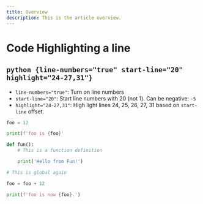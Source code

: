 ```yaml
---
title: Overview
description: This is the article overview.
---
```

# Code Highlighting a line

## ```python {line-numbers="true" start-line="20" highlight="24-27,31"}```

* `line-numbers="true"`: Turn on line numbers
* `start-line="20"`: Start line numbers with 20 (not 1).  Can be negative: `-5`
* `highlight="24-27,31"`: High light lines 24, 25, 26, 27, 31 based on `start-line` offset.

```python {line-numbers="true" start-line="20" highlight="24-27,31"}
foo = 12

print(f'foo is {foo}'

def fun():
    # This is a function definition

    print('Hello from Fun!')

# This is global again

foo = foo + 12

print(f'foo is now {foo}.')
```
